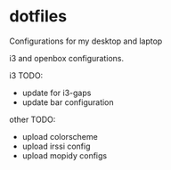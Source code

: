 dotfiles
========

Configurations for my desktop and laptop

i3 and openbox configurations.


i3 TODO:
* update for i3-gaps
* update bar configuration

other TODO:
* upload colorscheme
* upload irssi config
* upload mopidy configs
